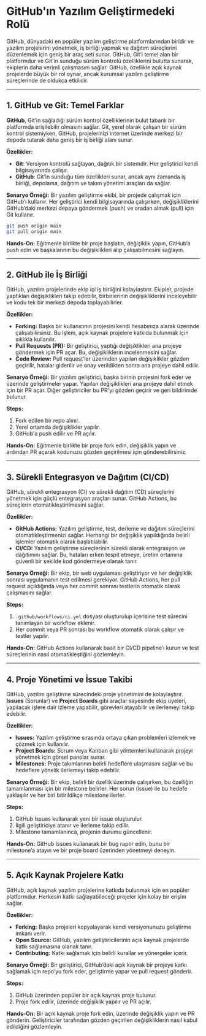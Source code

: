 # **GitHub'ın Yazılım Geliştirmedeki Rolü**

GitHub, dünyadaki en popüler yazılım geliştirme platformlarından biridir ve yazılım projelerini yönetmek, iş birliği yapmak ve dağıtım süreçlerini düzenlemek için geniş bir araç seti sunar. GitHub, Git’i temel alan bir platformdur ve Git'in sunduğu sürüm kontrolü özelliklerini bulutta sunarak, ekiplerin daha verimli çalışmasını sağlar. GitHub, özellikle açık kaynak projelerde büyük bir rol oynar, ancak kurumsal yazılım geliştirme süreçlerinde de oldukça etkilidir.

---

## **1. GitHub ve Git: Temel Farklar**

**GitHub**, Git’in sağladığı sürüm kontrol özelliklerinin bulut tabanlı bir platformda erişilebilir olmasını sağlar. Git, yerel olarak çalışan bir sürüm kontrol sistemiyken, GitHub, projelerinizi internet üzerinde merkezi bir depoda tutarak daha geniş bir iş birliği alanı sunar.

**Özellikler:**

- **Git**: Versiyon kontrolü sağlayan, dağıtık bir sistemdir. Her geliştirici kendi bilgisayarında çalışır.
- **GitHub**: Git’in sunduğu tüm özellikleri sunar, ancak aynı zamanda iş birliği, depolama, dağıtım ve takım yönetimi araçları da sağlar.

**Senaryo Örneği:**
Bir yazılım geliştirme ekibi, bir projede çalışmak için GitHub’ı kullanır. Her geliştirici kendi bilgisayarında çalışırken, değişikliklerini GitHub’daki merkezi depoya göndermek (push) ve oradan almak (pull) için Git kullanır.

```bash
git push origin main
git pull origin main
```

**Hands-On:**
Eğitmenle birlikte bir proje başlatın, değişiklik yapın, GitHub’a push edin ve başkalarının bu değişiklikleri alıp çalışabilmesini sağlayın.

---

## **2. GitHub ile İş Birliği**

GitHub, yazılım projelerinde ekip içi iş birliğini kolaylaştırır. Ekipler, projede yaptıkları değişiklikleri takip edebilir, birbirlerinin değişikliklerini inceleyebilir ve kodu tek bir merkezi depoda toplayabilirler. 

**Özellikler:**

- **Forking:** Başka bir kullanıcının projesini kendi hesabınıza alarak üzerinde çalışabilirsiniz. Bu işlem, açık kaynak projelere katkıda bulunmak için sıklıkla kullanılır.
- **Pull Requests (PR):** Bir geliştirici, yaptığı değişiklikleri ana projeye göndermek için PR açar. Bu, değişikliklerin incelenmesini sağlar.
- **Code Review:** Pull request’ler üzerinden yapılan değişiklikler gözden geçirilir, hatalar giderilir ve onay verildikten sonra ana projeye dahil edilir.

**Senaryo Örneği:**
Bir yazılım geliştirici, başka birinin projesini fork eder ve üzerinde geliştirmeler yapar. Yapılan değişiklikleri ana projeye dahil etmek için bir PR açar. Diğer geliştiriciler bu PR'yi gözden geçirir ve geri bildirimde bulunur.

**Steps:**

1. Fork edilen bir repo alınır.
2. Yerel ortamda değişiklikler yapılır.
3. GitHub'a push edilir ve PR açılır.

**Hands-On:**
Eğitmenle birlikte bir proje fork edin, değişiklik yapın ve ardından PR açarak kodunuzu gözden geçirilmesi için gönderebilirsiniz.

---

## **3. Sürekli Entegrasyon ve Dağıtım (CI/CD)**

GitHub, sürekli entegrasyon (CI) ve sürekli dağıtım (CD) süreçlerini yönetmek için güçlü entegrasyon araçları sunar. GitHub Actions, bu süreçlerin otomatikleştirilmesini sağlar.

**Özellikler:**

- **GitHub Actions:** Yazılım geliştirme, test, derleme ve dağıtım süreçlerini otomatikleştirmenizi sağlar. Herhangi bir değişiklik yapıldığında belirli işlemler otomatik olarak başlatılabilir.
- **CI/CD:** Yazılım geliştirme süreçlerinin sürekli olarak entegrasyon ve dağıtımını sağlar. Bu, hataları erken tespit etmeye, üretim ortamına güvenli bir şekilde kod göndermeye olanak tanır.

**Senaryo Örneği:**
Bir ekip, bir web uygulaması geliştiriyor ve her değişiklik sonrası uygulamanın test edilmesi gerekiyor. GitHub Actions, her pull request açıldığında veya her commit sonrası testlerin otomatik olarak çalışmasını sağlar.

**Steps:**

1. `.github/workflows/ci.yml` dosyası oluşturulup içerisine test sürecini tanımlayan bir workflow eklenir.
2. Her commit veya PR sonrası bu workflow otomatik olarak çalışır ve testler yapılır.

**Hands-On:**
GitHub Actions kullanarak basit bir CI/CD pipeline’ı kurun ve test süreçlerinin nasıl otomatikleştiğini gözlemleyin.

---

## **4. Proje Yönetimi ve İssue Takibi**

GitHub, yazılım geliştirme sürecindeki proje yönetimini de kolaylaştırır. **Issues** (Sorunlar) ve **Project Boards** gibi araçlar sayesinde ekip üyeleri, yapılacak işlere dair izleme yapabilir, görevleri atayabilir ve ilerlemeyi takip edebilir.

**Özellikler:**

- **Issues:** Yazılım geliştirme sırasında ortaya çıkan problemleri izlemek ve çözmek için kullanılır.
- **Project Boards:** Scrum veya Kanban gibi yöntemleri kullanarak projeyi yönetmek için görsel panolar sunar.
- **Milestones:** Proje takımlarının belirli hedeflere ulaşmasını sağlar ve bu hedeflere yönelik ilerlemeyi takip edebilir.

**Senaryo Örneği:**
Bir ekip, belirli bir özellik üzerinde çalışırken, bu özelliğin tamamlanması için bir milestone belirler. Her sorun (issue) ile bu hedefe yaklaşılır ve her biri bitirildikçe milestone ilerler.

**Steps:**

1. GitHub Issues kullanarak yeni bir issue oluşturulur.
2. İlgili geliştiriciye atanır ve ilerleme takip edilir.
3. Milestone tamamlanınca, projenin durumu güncellenir.

**Hands-On:**
GitHub Issues kullanarak bir bug rapor edin, bunu bir milestone’a atayın ve bir proje board üzerinden yönetmeyi deneyin.

---

## **5. Açık Kaynak Projelere Katkı**

GitHub, açık kaynak yazılım projelerine katkıda bulunmak için en popüler platformdur. Herkesin katkı sağlayabileceği projeler için kolay bir erişim sağlar.

**Özellikler:**

- **Forking:** Başka projeleri kopyalayarak kendi versiyonunuzu geliştirme imkanı verir.
- **Open Source:** GitHub, yazılım geliştiricilerinin açık kaynak projelerde katkı sağlamasına olanak tanır.
- **Contributing:** Katkı sağlamak için belirli kurallar ve yönergeler içerir.

**Senaryo Örneği:**
Bir geliştirici, GitHub’daki açık kaynak bir projeye katkı sağlamak için repo’yu fork eder, geliştirme yapar ve pull request gönderir.

**Steps:**

1. GitHub üzerinden popüler bir açık kaynak proje bulunur.
2. Proje fork edilir, üzerinde değişiklik yapılır ve PR açılır.

**Hands-On:**
Bir açık kaynak proje fork edin, üzerinde değişiklik yapın ve PR gönderin. Geliştiriciler tarafından gözden geçirilen değişikliklerin nasıl kabul edildiğini gözlemleyin.
